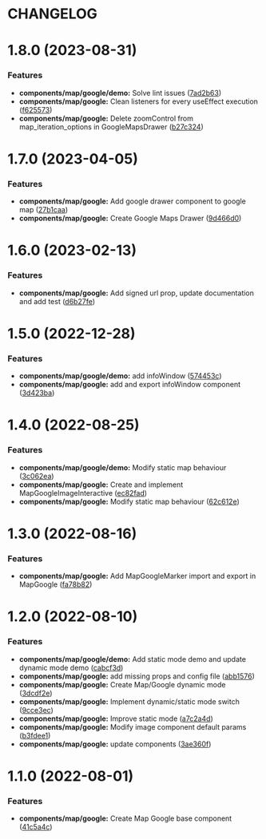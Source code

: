 # CHANGELOG

# 1.8.0 (2023-08-31)


### Features

* **components/map/google/demo:** Solve lint issues ([7ad2b63](https://github.com/SUI-Components/adevinta-spain-components/commit/7ad2b631448c4967523e4e802e717105f29357fd))
* **components/map/google:** Clean listeners for every useEffect execution ([f625573](https://github.com/SUI-Components/adevinta-spain-components/commit/f625573492d5e3fedf3bad3d97812941faca6a93))
* **components/map/google:** Delete zoomControl from map_iteration_options in GoogleMapsDrawer ([b27c324](https://github.com/SUI-Components/adevinta-spain-components/commit/b27c324df1a1f914f825329b08e3ff954e39046e))



# 1.7.0 (2023-04-05)


### Features

* **components/map/google:** Add google drawer component to google map ([27b1caa](https://github.com/SUI-Components/adevinta-spain-components/commit/27b1caa365ba26e618049f31e50b6ddd64d6561d))
* **components/map/google:** Create Google Maps Drawer ([9d466d0](https://github.com/SUI-Components/adevinta-spain-components/commit/9d466d013b085d8d2c5fc8291942001b8b0fc867))



# 1.6.0 (2023-02-13)


### Features

* **components/map/google:** Add signed url prop, update documentation and add test ([d6b27fe](https://github.com/SUI-Components/adevinta-spain-components/commit/d6b27fec634205e5e9c9f7816f6eba08e966ec36))



# 1.5.0 (2022-12-28)


### Features

* **components/map/google/demo:** add infoWindow ([574453c](https://github.com/SUI-Components/adevinta-spain-components/commit/574453c3039352674ceada925d36ef1e4b72cad9))
* **components/map/google:** add and export infoWindow component ([3d423ba](https://github.com/SUI-Components/adevinta-spain-components/commit/3d423ba049f1dcaad22594c1dc404fad82e78f5e))



# 1.4.0 (2022-08-25)


### Features

* **components/map/google/demo:** Modify static map behaviour ([3c062ea](https://github.com/SUI-Components/adevinta-spain-components/commit/3c062ea8b2205df08c0bfaecb2aa82be26bff8ab))
* **components/map/google:** Create and implement MapGoogleImageInteractive ([ec82fad](https://github.com/SUI-Components/adevinta-spain-components/commit/ec82fade3fec2fd4c406e6e2db65d687efe05b35))
* **components/map/google:** Modify static map behaviour ([62c612e](https://github.com/SUI-Components/adevinta-spain-components/commit/62c612e1e18ce7dbb84bc09d8e7578220bab83e4))



# 1.3.0 (2022-08-16)


### Features

* **components/map/google:** Add MapGoogleMarker import and export in MapGoogle ([fa78b82](https://github.com/SUI-Components/adevinta-spain-components/commit/fa78b82e3f2362d502b42b050b75037052c81bec))



# 1.2.0 (2022-08-10)


### Features

* **components/map/google/demo:** Add static mode demo and update dynamic mode demo ([cabcf3d](https://github.com/SUI-Components/adevinta-spain-components/commit/cabcf3d20083290be4b696b2b477fc53d4f889a2))
* **components/map/google:** add missing props and config file ([abb1576](https://github.com/SUI-Components/adevinta-spain-components/commit/abb15763ee2ff25a20db9c08e2a09a806a20dc33))
* **components/map/google:** Create Map/Google dynamic mode ([3dcdf2e](https://github.com/SUI-Components/adevinta-spain-components/commit/3dcdf2e498166aee181769fe8f069fb30005e98b))
* **components/map/google:** Implement dynamic/static mode switch ([9cce3ec](https://github.com/SUI-Components/adevinta-spain-components/commit/9cce3ecdf452777227ae2babd1e72c9bf320d722))
* **components/map/google:** Improve static mode ([a7c2a4d](https://github.com/SUI-Components/adevinta-spain-components/commit/a7c2a4d6eb27ef61e9fb02dddff0c5584ac2f91d))
* **components/map/google:** Modify image component default params ([b3fdee1](https://github.com/SUI-Components/adevinta-spain-components/commit/b3fdee153775d631ef771644f33675277f8868a5))
* **components/map/google:** update components ([3ae360f](https://github.com/SUI-Components/adevinta-spain-components/commit/3ae360f292e502decabcb683818a814eae97fcef))



# 1.1.0 (2022-08-01)


### Features

* **components/map/google:** Create Map Google base component ([41c5a4c](https://github.com/SUI-Components/adevinta-spain-components/commit/41c5a4c053c3c34668097b7501a019ce8ae163bf))



